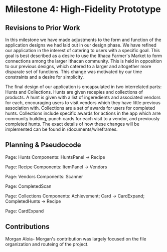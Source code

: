 # Milestone 4: High-Fidelity Prototype
## Revisions to Prior Work
In  this milestone we have made adjustments to the form and function of the application designs we had laid out in our design phase. We have refined our application in the interest of catering to users with a specific goal. This goal is best described as a desire to use the Ithaca Farmer's Market to form connections among the larger Ithacan community. This is held in opposition to our previous designs, which catered to a larger and altogether more disparate set of functions. This change was motivated by our time constraints and a desire for simplicity. 

The final design of our application is encapsulated in two interrelated parts: Hunts and Collections. Hunts are given recepies and collections of products. A hunt is given with a list of ingeredients and associated vendors for each, encouraging users to visit vendors which they have little previous association with. Collections are a set of awards for users for completed hunts. Collections include specific awards for actions in the app which arre community building, punch cards for each visit to a vendor, and previously completed hunts. The exact details of how these changes will be implemented can be found in /documents/wireframes. 

## Planning & Pseudocode
Page: Hunts
Components: HuntsPanel -> Recipe

Page: Recipe
Components: ItemPanel -> Vendors

Page: Vendors
Components: Scanner

Page: CompletedScan

Page: Collections
Components: Achievement; Card -> CardExpand; CompletedHunts -> Recipe

Page: CardExpand

## Contributions
Morgan Aloia- Morgan's contribution was largely focused on the file organization and routeing of the project.